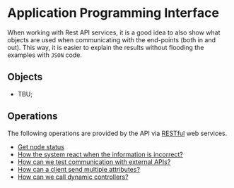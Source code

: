 # Application Programming Interface

When working with Rest API services, it is a good idea to also show what
objects are used when communicating with the end-points (both in and out).
This way, it is easier to explain the results without flooding the
examples with `JSON` code.

## Objects

* TBU;

## Operations

The following operations are provided by the API via
[RESTful](https://wn.wikipedia.org/wiki/Representational_state_transfer)
web services.

* [Get node status](GetStatus.md "c:run")
* [How the system react when the information is incorrect?](MissingFields.md "c:run")
* [How can we test communication with external APIs?](ConnectExternal.md "c:run")
* [How can a client send multiple attributes?](VariableAttributes.md "c:run")
* [How can we call dynamic controllers?](DynamicController.md "c:run")
